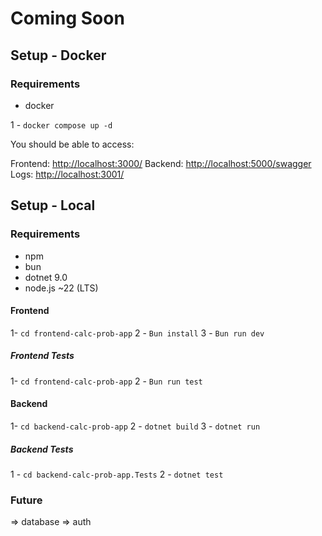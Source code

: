 # Coming Soon

## Setup - Docker

### Requirements

- docker

1 - `docker compose up -d`

You should be able to access:

Frontend: <http://localhost:3000/>
Backend: <http://localhost:5000/swagger>
Logs: <http://localhost:3001/>

## Setup - Local

### Requirements

- npm
- bun
- dotnet 9.0
- node.js ~22 (LTS)

#### Frontend

1- `cd frontend-calc-prob-app`
2 - `Bun install`
3 - `Bun run dev`

##### Frontend Tests

1- `cd frontend-calc-prob-app`
2 - `Bun run test`

#### Backend

1- `cd backend-calc-prob-app`
2 - `dotnet build`
3 - `dotnet run`

##### Backend Tests

1 - `cd backend-calc-prob-app.Tests`
2 - `dotnet test`

### Future

=> database
=> auth
